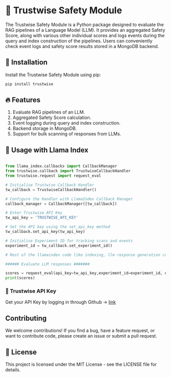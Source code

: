 # 🦉 Trustwise Safety Module

The Trustwise Safety Module is a Python package designed to evaluate the RAG pipelines of a Language Model (LLM). It provides an aggregated Safety Score, along with various other individual scores and logs events during the query and index construction of the pipelines. Users can conveniently check event logs and safety score results stored in a MongoDB backend.

## 🔧 Installation

Install the Trustwise Safety Module using pip:

```python
pip install trustwise
```

## 🔥 Features

1. Evaluate RAG pipelines of an LLM.
2. Aggregated Safety Score calculation.
3. Event logging during query and index construction.
4. Backend storage in MongoDB.
5. Support for bulk scanning of responses from LLMs.

## 🚀 Usage with Llama Index

```python

from llama_index.callbacks import CallbackManager
from trustwise.callback import TrustwiseCallbackHandler
from trustwise.request import request_eval

# Initialise Trustwise Callback Handler
tw_callback = TrustwiseCallbackHandler()

# Configure the Handler with LlamaIndex Callback Manager
callback_manager = CallbackManager([tw_callback])

# Enter Trustwise API Key
tw_api_key = 'TRUSTWISE_API_KEY'

# Set the API key using the set_api_key method
tw_callback.set_api_key(tw_api_key)

# Initialise Experiment ID for tracking scans and events
experiment_id = tw_callback.set_experiment_id()

# Rest of the llamaindex code like indexing, llm response generation comes here

###### Evaluate LLM responses #######

scores = request_eval(api_key=tw_api_key,experiment_id=experiment_id, query=query, response=response)
print(scores)
```
### 🔐 Trustwise API Key
Get your API Key by logging in through Github -> [link](http://35.199.62.235/:8080/github-login)

## Contributing
We welcome contributions! If you find a bug, have a feature request, or want to contribute code, please create an issue or submit a pull request.

## 🪪 License
This project is licensed under the MIT License - see the LICENSE file for details.
